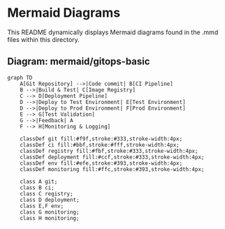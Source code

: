 # Mermaid Diagrams

This README dynamically displays Mermaid diagrams found in the .mmd files within this directory.

## Diagram: mermaid/gitops-basic
```mermaid
graph TD
    A[Git Repository] -->|Code commit| B[CI Pipeline]
    B -->|Build & Test| C[Image Registry]
    C --> D[Deployment Pipeline]
    D -->|Deploy to Test Environment| E[Test Environment]
    D -->|Deploy to Prod Environment| F[Prod Environment]
    E --> G[Test Validation]
    G -->|Feedback| A
    F --> H[Monitoring & Logging]

    classDef git fill:#f9f,stroke:#333,stroke-width:4px;
    classDef ci fill:#bbf,stroke:#fff,stroke-width:4px;
    classDef registry fill:#fbf,stroke:#333,stroke-width:4px;
    classDef deployment fill:#ccf,stroke:#333,stroke-width:4px;
    classDef env fill:#efe,stroke:#393,stroke-width:4px;
    classDef monitoring fill:#ffc,stroke:#393,stroke-width:4px;

    class A git;
    class B ci;
    class C registry;
    class D deployment;
    class E,F env;
    class G monitoring;
    class H monitoring;

```


